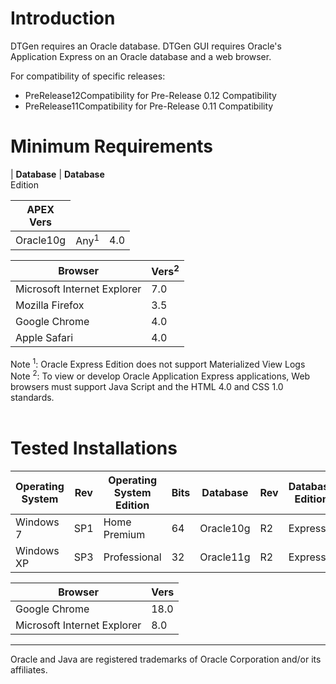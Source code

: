 # Introduction #

DTGen requires an Oracle database. DTGen GUI requires Oracle's Application Express on an Oracle database and a web browser.

For compatibility of specific releases:
  * PreRelease12Compatibility for Pre-Release 0.12 Compatibility
  * PreRelease11Compatibility for Pre-Release 0.11 Compatibility

# Minimum Requirements #

| **Database** | **Database**<br>Edition<table><thead><th> <b>APEX</b><br>Vers</th></thead><tbody>
<tr><td> Oracle10g </td><td> Any<sup>1</sup> </td><td> 4.0 </td></tr></tbody></table>

<table><thead><th> <b>Browser</b> </th><th> Vers<sup>2</sup> </th></thead><tbody>
<tr><td> Microsoft Internet Explorer </td><td> 7.0 </td></tr>
<tr><td> Mozilla Firefox </td><td> 3.5 </td></tr>
<tr><td> Google Chrome </td><td> 4.0 </td></tr>
<tr><td> Apple Safari </td><td> 4.0 </td></tr></tbody></table>

Note <sup>1</sup>: Oracle Express Edition does not support Materialized View Logs<br>
Note <sup>2</sup>: To view or develop Oracle Application Express applications, Web browsers must support Java Script and the HTML 4.0 and CSS 1.0 standards.<br>
<br>
<h1>Tested Installations</h1>

<table><thead><th> <b>Operating</b><br>System</th><th> Rev </th><th> <b>Operating System</b><br>Edition</th><th> Bits </th><th> <b>Database</b> </th><th> Rev </th><th> <b>Database</b><br>Edition</th><th> Bits </th><th> <b>APEX</b><br>Vers</th></thead><tbody>
<tr><td> Windows 7 </td><td> SP1 </td><td> Home Premium </td><td> 64 </td><td> Oracle10g </td><td> R2 </td><td> Express </td><td> 32 </td><td> 4.0 </td></tr>
<tr><td> Windows XP </td><td> SP3 </td><td> Professional </td><td> 32 </td><td> Oracle11g </td><td> R2 </a> </td><td> Express </td><td> 32 </td><td> 4.0 </td></tr></tbody></table>

<table><thead><th> <b>Browser</b> </th><th> Vers </th></thead><tbody>
<tr><td> Google Chrome </td><td> 18.0 </td></tr>
<tr><td> Microsoft Internet Explorer </td><td> 8.0 </td></tr></tbody></table>

<hr />
Oracle and Java are registered trademarks of Oracle Corporation and/or its affiliates.
